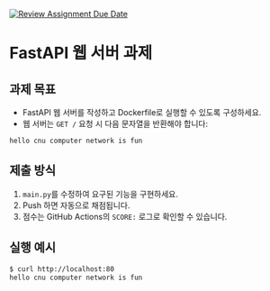 [![Review Assignment Due Date](https://classroom.github.com/assets/deadline-readme-button-22041afd0340ce965d47ae6ef1cefeee28c7c493a6346c4f15d667ab976d596c.svg)](https://classroom.github.com/a/CYskPsmp)
# FastAPI 웹 서버 과제

## 과제 목표
- FastAPI 웹 서버를 작성하고 Dockerfile로 실행할 수 있도록 구성하세요.
- 웹 서버는 `GET /` 요청 시 다음 문자열을 반환해야 합니다:

```
hello cnu computer network is fun
```

## 제출 방식
1. `main.py`를 수정하여 요구된 기능을 구현하세요.
2. Push 하면 자동으로 채점됩니다.
3. 점수는 GitHub Actions의 `SCORE:` 로그로 확인할 수 있습니다.

## 실행 예시

```bash
$ curl http://localhost:80
hello cnu computer network is fun
```
